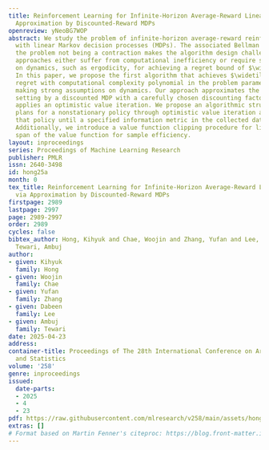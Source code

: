 ```yaml
---
title: Reinforcement Learning for Infinite-Horizon Average-Reward Linear MDPs via
  Approximation by Discounted-Reward MDPs
openreview: yNeoBG7WOP
abstract: We study the problem of infinite-horizon average-reward reinforcement learning
  with linear Markov decision processes (MDPs). The associated Bellman operator of
  the problem not being a contraction makes the algorithm design challenging. Previous
  approaches either suffer from computational inefficiency or require strong assumptions
  on dynamics, such as ergodicity, for achieving a regret bound of $\widetilde{\mathcal{O}}(\sqrt{T})$.
  In this paper, we propose the first algorithm that achieves $\widetilde{\mathcal{O}}(\sqrt{T})$
  regret with computational complexity polynomial in the problem parameters, without
  making strong assumptions on dynamics. Our approach approximates the average-reward
  setting by a discounted MDP with a carefully chosen discounting factor, and then
  applies an optimistic value iteration. We propose an algorithmic structure that
  plans for a nonstationary policy through optimistic value iteration and follows
  that policy until a specified information metric in the collected data doubles.
  Additionally, we introduce a value function clipping procedure for limiting the
  span of the value function for sample efficiency.
layout: inproceedings
series: Proceedings of Machine Learning Research
publisher: PMLR
issn: 2640-3498
id: hong25a
month: 0
tex_title: Reinforcement Learning for Infinite-Horizon Average-Reward Linear MDPs
  via Approximation by Discounted-Reward MDPs
firstpage: 2989
lastpage: 2997
page: 2989-2997
order: 2989
cycles: false
bibtex_author: Hong, Kihyuk and Chae, Woojin and Zhang, Yufan and Lee, Dabeen and
  Tewari, Ambuj
author:
- given: Kihyuk
  family: Hong
- given: Woojin
  family: Chae
- given: Yufan
  family: Zhang
- given: Dabeen
  family: Lee
- given: Ambuj
  family: Tewari
date: 2025-04-23
address:
container-title: Proceedings of The 28th International Conference on Artificial Intelligence
  and Statistics
volume: '258'
genre: inproceedings
issued:
  date-parts:
  - 2025
  - 4
  - 23
pdf: https://raw.githubusercontent.com/mlresearch/v258/main/assets/hong25a/hong25a.pdf
extras: []
# Format based on Martin Fenner's citeproc: https://blog.front-matter.io/posts/citeproc-yaml-for-bibliographies/
---
```

